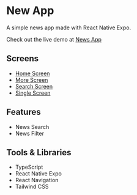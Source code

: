 # New App

A simple news app made with React Native Expo. 

Check out the live demo at [News App](https://expo.dev/@jace-dev/news-app?serviceType=classic&distribution=expo-go)

## Screens

- [Home Screen](./src/screens/HomeScreen.tsx)
- [More Screen](./src/screens/MoreScreen.tsx)
- [Search Screen](./src/screens/SearchScreen.tsx)
- [Single Screen](./src/screens/SingleScreen.tsx)

## Features

- News Search
- News Filter 

## Tools & Libraries
- TypeScript
- React Native Expo
- React Navigation
- Tailwind CSS

